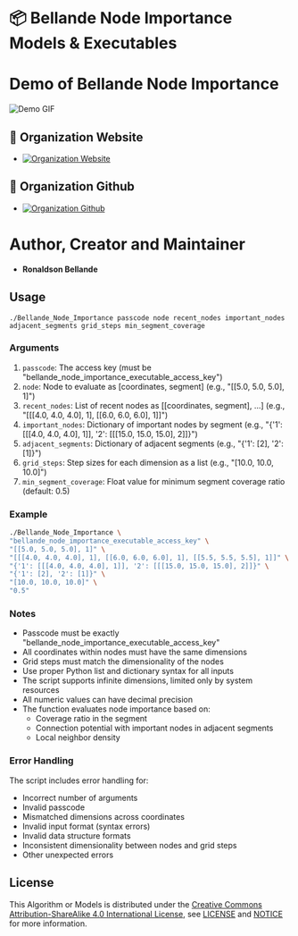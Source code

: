 # 📦 Bellande Node Importance Models & Executables

# Demo of Bellande Node Importance
![Demo GIF](executable/bellande_node_importance.gif)

## 🧙 Organization Website
- [![Organization Website](https://img.shields.io/badge/Explore%20Our-Website-0099cc?style=for-the-badge)](https://robotics-sensors.github.io)

## 🧙 Organization Github
- [![Organization Github ](https://img.shields.io/badge/Explore%20Our-Github-0099cc?style=for-the-badge)](https://github.com/Robotics-Sensors)

# Author, Creator and Maintainer
- **Ronaldson Bellande**

## Usage
```
./Bellande_Node_Importance passcode node recent_nodes important_nodes adjacent_segments grid_steps min_segment_coverage
```

### Arguments
1. `passcode`: The access key (must be "bellande_node_importance_executable_access_key")
2. `node`: Node to evaluate as [coordinates, segment] (e.g., "[[5.0, 5.0, 5.0], 1]")
3. `recent_nodes`: List of recent nodes as [[coordinates, segment], ...] (e.g., "[[[4.0, 4.0, 4.0], 1], [[6.0, 6.0, 6.0], 1]]")
4. `important_nodes`: Dictionary of important nodes by segment (e.g., "{'1': [[[4.0, 4.0, 4.0], 1]], '2': [[[15.0, 15.0, 15.0], 2]]}")
5. `adjacent_segments`: Dictionary of adjacent segments (e.g., "{'1': [2], '2': [1]}")
6. `grid_steps`: Step sizes for each dimension as a list (e.g., "[10.0, 10.0, 10.0]")
7. `min_segment_coverage`: Float value for minimum segment coverage ratio (default: 0.5)

### Example
```bash
./Bellande_Node_Importance \
"bellande_node_importance_executable_access_key" \
"[[5.0, 5.0, 5.0], 1]" \
"[[[4.0, 4.0, 4.0], 1], [[6.0, 6.0, 6.0], 1], [[5.5, 5.5, 5.5], 1]]" \
"{'1': [[[4.0, 4.0, 4.0], 1]], '2': [[[15.0, 15.0, 15.0], 2]]}" \
"{'1': [2], '2': [1]}" \
"[10.0, 10.0, 10.0]" \
"0.5"
```

### Notes
- Passcode must be exactly "bellande_node_importance_executable_access_key"
- All coordinates within nodes must have the same dimensions
- Grid steps must match the dimensionality of the nodes
- Use proper Python list and dictionary syntax for all inputs
- The script supports infinite dimensions, limited only by system resources
- All numeric values can have decimal precision
- The function evaluates node importance based on:
  - Coverage ratio in the segment
  - Connection potential with important nodes in adjacent segments
  - Local neighbor density

### Error Handling
The script includes error handling for:
- Incorrect number of arguments
- Invalid passcode
- Mismatched dimensions across coordinates
- Invalid input format (syntax errors)
- Invalid data structure formats
- Inconsistent dimensionality between nodes and grid steps
- Other unexpected errors

## License
This Algorithm or Models is distributed under the [Creative Commons Attribution-ShareAlike 4.0 International License](http://creativecommons.org/licenses/by-sa/4.0/), see [LICENSE](https://github.com/RonaldsonBellande/bellande_node_importance_models/blob/main/LICENSE) and [NOTICE](https://github.com/RonaldsonBellande/bellande_node_importance_models/blob/main/LICENSE) for more information.
